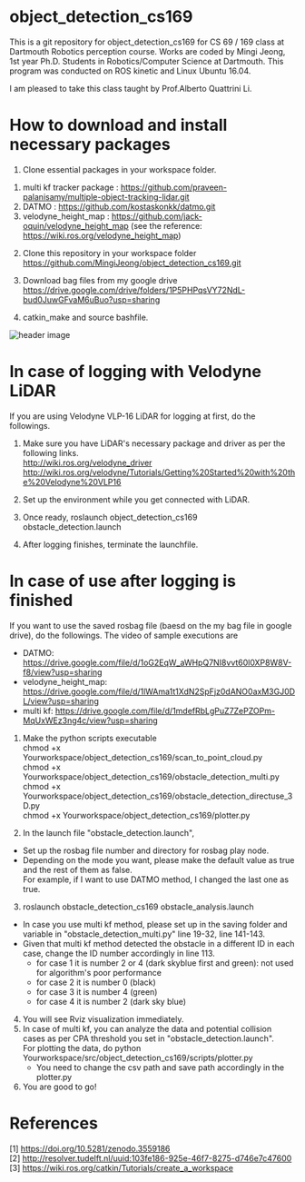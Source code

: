 # object_detection_cs169

This is a git repository for object_detection_cs169 for CS 69 / 169 class at Dartmouth Robotics perception course.
Works are coded by Mingi Jeong, 1st year Ph.D. Students in Robotics/Computer Science at Dartmouth.
This program was conducted on ROS kinetic and Linux Ubuntu 16.04.

I am pleased to take this class taught by Prof.Alberto Quattrini Li.

# How to download and install necessary packages
1. Clone essential packages in your workspace folder.
  1) multi kf tracker package : https://github.com/praveen-palanisamy/multiple-object-tracking-lidar.git
  2) DATMO : https://github.com/kostaskonkk/datmo.git
  3) velodyne_height_map : https://github.com/jack-oquin/velodyne_height_map
     (see the reference: https://wiki.ros.org/velodyne_height_map)
2. Clone this repository in your workspace folder\
    https://github.com/MingiJeong/object_detection_cs169.git

3. Download bag files from my google drive\
    https://drive.google.com/drive/folders/1P5PHPqsVY72NdL-bud0JuwGFvaM6uBuo?usp=sharing

4. catkin_make and source bashfile.

![header image](https://github.com/MingiJeong/object_detection_cs169/tree/master/drawing/comparison.png)


# In case of logging with Velodyne LiDAR
If you are using Velodyne VLP-16 LiDAR for logging at first, do the followings.
1. Make sure you have LiDAR's necessary package and driver as per the following links.\
    http://wiki.ros.org/velodyne_driver \
    http://wiki.ros.org/velodyne/Tutorials/Getting%20Started%20with%20the%20Velodyne%20VLP16

2. Set up the environment while you get connected with LiDAR.

3. Once ready, roslaunch object_detection_cs169 obstacle_detection.launch

4. After logging finishes, terminate the launchfile.

# In case of use after logging is finished
If you want to use the saved rosbag file (baesd on the my bag file in google drive), do the followings.
The video of sample executions are
 - DATMO: https://drive.google.com/file/d/1oG2EqW_aWHpQ7NI8vvt60l0XP8W8V-f8/view?usp=sharing
 - velodyne_height_map: https://drive.google.com/file/d/1lWAma1t1XdN2SpFjz0dANO0axM3GJ0DL/view?usp=sharing
 - multi kf: https://drive.google.com/file/d/1mdefRbLgPuZ7ZePZOPm-MqUxWEz3ng4c/view?usp=sharing

1. Make the python scripts executable\
    chmod +x Yourworkspace/object_detection_cs169/scan_to_point_cloud.py\
    chmod +x Yourworkspace/object_detection_cs169/obstacle_detection_multi.py\
    chmod +x Yourworkspace/object_detection_cs169/obstacle_detection_directuse_3D.py\
    chmod +x Yourworkspace/object_detection_cs169/plotter.py

2. In the launch file "obstacle_detection.launch",
 - Set up the rosbag file number and directory for rosbag play node.
 - Depending on the mode you want, please make the default value as true and the rest of them as false.\
   For example, if I want to use DATMO method, I changed the last one as true.\
      <arg name="use_datmo" default="true"/>
      <arg name="use_velodyne_height" default="false"/>
      <arg name="use_multi" default="false"/>
3. roslaunch obstacle_detection_cs169 obstacle_analysis.launch
  - In case you use multi kf method, please set up in the saving folder and variable in "obstacle_detection_multi.py" line 19-32, line 141-143.
  - Given that multi kf method detected the obstacle in a different ID in each case, change the ID number accordingly in line 113.
      - for case 1 it is number 2 or 4 (dark skyblue first and green): not used for algorithm's poor performance
      - for case 2 it is number 0 (black)
      - for case 3 it is number 4 (green)
      - for case 4 it is number 2 (dark sky blue)
4. You will see Rviz visualization immediately.
5. In case of multi kf, you can analyze the data and potential collision cases as per CPA threshold you set in "obstacle_detection.launch". \
For plotting the data, do python Yourworkspace/src/object_detection_cs169/scripts/plotter.py
   - You need to change the csv path and save path accordingly in the plotter.py
6. You are good to go!

# References
[1] https://doi.org/10.5281/zenodo.3559186 \
[2] http://resolver.tudelft.nl/uuid:103fe186-925e-46f7-8275-d746e7c47600 \
[3] https://wiki.ros.org/catkin/Tutorials/create_a_workspace
